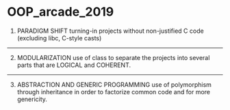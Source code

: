 # OOP_arcade_2019


1. PARADIGM SHIFT
turning-in projects without non-justified C code (excluding libc, C-style casts)

----------------------------------

2. MODULARIZATION
use of class to separate the projects into several parts that are LOGICAL and COHERENT.

----------------------------------

3. ABSTRACTION AND GENERIC PROGRAMMING
use of polymorphism through inheritance in order to factorize common code and for more genericity.
